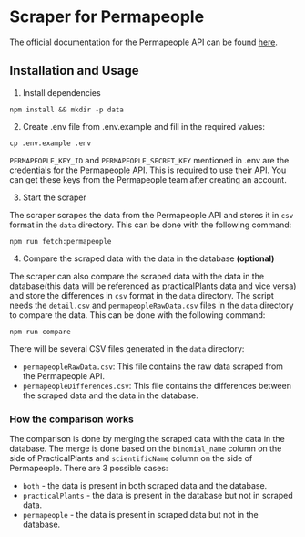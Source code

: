 # Scraper for Permapeople

The official documentation for the Permapeople API can be found [here](https://permapeople.org/knowledgebase/api-docs.html).

## Installation and Usage

1. Install dependencies

```shell
npm install && mkdir -p data
```

2. Create .env file from .env.example and fill in the required values:

```shell
cp .env.example .env
```

`PERMAPEOPLE_KEY_ID` and `PERMAPEOPLE_SECRET_KEY` mentioned in .env are the credentials for the Permapeople API.
This is required to use their API.
You can get these keys from the Permapeople team after creating an account.

3. Start the scraper

The scraper scrapes the data from the Permapeople API and stores it in `csv` format in the `data` directory. This can be done with the following command:

```shell
npm run fetch:permapeople
```

4. Compare the scraped data with the data in the database **(optional)**

The scraper can also compare the scraped data with the data in the database(this data will be referenced as practicalPlants data and vice versa) and store the differences in `csv` format in the `data` directory.
The script needs the `detail.csv` and `permapeopleRawData.csv` files in the `data` directory to compare the data.
This can be done with the following command:

```shell
npm run compare
```

There will be several CSV files generated in the `data` directory:

- `permapeopleRawData.csv`: This file contains the raw data scraped from the Permapeople API.
- `permapeopleDifferences.csv`: This file contains the differences between the scraped data and the data in the database.

### How the comparison works

The comparison is done by merging the scraped data with the data in the database.
The merge is done based on the `binomial_name` column on the side of PracticalPlants and `scientificName` column on the side of Permapeople.
There are 3 possible cases:

- `both` - the data is present in both scraped data and the database.
- `practicalPlants` - the data is present in the database but not in scraped data.
- `permapeople` - the data is present in scraped data but not in the database.
